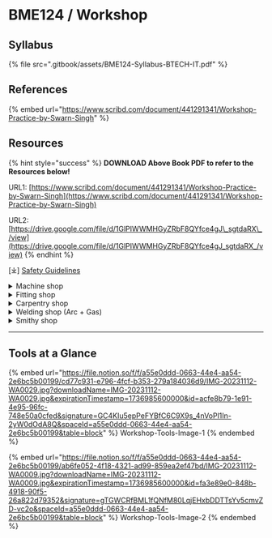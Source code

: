 # BME124 / Workshop

## Syllabus

{% file src=".gitbook/assets/BME124-Syllabus-BTECH-IT.pdf" %}

## References

{% embed url="https://www.scribd.com/document/441291341/Workshop-Practice-by-Swarn-Singh" %}

## Resources

{% hint style="success" %}
**DOWNLOAD Above Book PDF to refer to the Resources below!**

URL1: [https://www.scribd.com/document/441291341/Workshop-Practice-by-Swarn-Singh](https://www.scribd.com/document/441291341/Workshop-Practice-by-Swarn-Singh)

URL2: [https://drive.google.com/file/d/1GlPIWWMHGyZRbF8QYfce4gJ\_sgtdaRX\_/view](https://drive.google.com/file/d/1GlPIWWMHGyZRbF8QYfce4gJ_sgtdaRX_/view)
{% endhint %}

\[⤓] [Safety Guidelines ](https://drive.google.com/file/d/1iXIP0tHvaKbGh9xzIZjZOpoK_T2PnTjh/view?usp=drive_link)

<details>

<summary>Machine shop</summary>

Page 188-212 from **Workshop Practice by Swarn Singh**

</details>

<details>

<summary>Fitting shop</summary>

Page 38-68 from **Workshop Practice by Swarn Singh**

\[⤓] [Fitting Shop](https://drive.google.com/file/d/1KwDogSQDG_YSX2En6lKnPaBlhpSfw6js/view?usp=drive_link)

</details>

<details>

<summary>Carpentry shop</summary>

Page 1-37 from **Workshop Practice by Swarn Singh**

</details>

<details>

<summary>Welding shop (Arc + Gas)</summary>

Page 69-93 from **Workshop Practice by Swarn Singh**

</details>

<details>

<summary>Smithy shop</summary>

Page 94-115 from **Workshop Practice by Swarn Singh**

</details>

***

## Tools at a Glance

{% embed url="https://file.notion.so/f/f/a55e0ddd-0663-44e4-aa54-2e6bc5b00199/cd77c931-e796-4fcf-b353-279a184036d9/IMG-20231112-WA0029.jpg?downloadName=IMG-20231112-WA0029.jpg&expirationTimestamp=1736985600000&id=acfe8b79-1e91-4e95-96fc-748e50a0cfed&signature=GC4KIu5epPeFYBfC6C9X9s_4nVoPl1In-2yW0dOdA8Q&spaceId=a55e0ddd-0663-44e4-aa54-2e6bc5b00199&table=block" %}
Workshop-Tools-Image-1
{% endembed %}

{% embed url="https://file.notion.so/f/f/a55e0ddd-0663-44e4-aa54-2e6bc5b00199/ab6fe052-4f18-4321-ad99-859ea2ef47bd/IMG-20231112-WA0009.jpg?downloadName=IMG-20231112-WA0009.jpg&expirationTimestamp=1736985600000&id=fa3e89e0-848b-4918-90f5-26a822d79352&signature=gTGWCRfBML1fQNfM80LqjEHxbDDTTsYv5cmvZD-vc2o&spaceId=a55e0ddd-0663-44e4-aa54-2e6bc5b00199&table=block" %}
Workshop-Tools-Image-2
{% endembed %}
